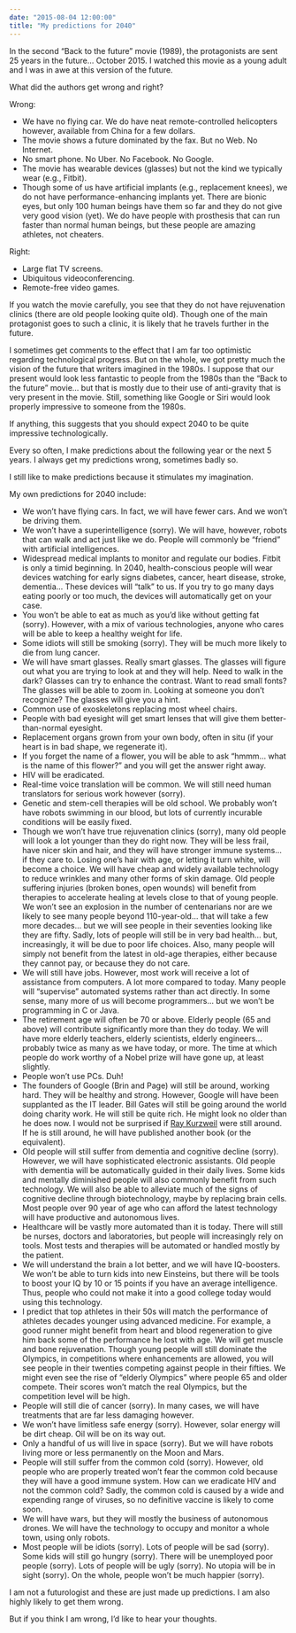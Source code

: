 ```yaml
---
date: "2015-08-04 12:00:00"
title: "My predictions for 2040"
---
```




In the second &ldquo;Back to the future&rdquo; movie (1989), the protagonists are sent 25 years in the future&hellip; October 2015. I watched this movie as a young adult and I was in awe at this version of the future.

What did the authors get wrong and right?

Wrong:

- We have no flying car. We do have neat remote-controlled helicopters however, available from China for a few dollars.
- The movie shows a future dominated by the fax. But no Web. No Internet.
- No smart phone. No Uber. No Facebook. No Google.
- The movie has wearable devices (glasses) but not the kind we typically wear (e.g., Fitbit).
- Though some of us have artificial implants (e.g., replacement knees), we do not have performance-enhancing implants yet. There are bionic eyes, but only 100 human beings have them so far and they do not give very good vision (yet). We do have people with prosthesis that can run faster than normal human beings, but these people are amazing athletes, not cheaters.


Right:

- Large flat TV screens.
- Ubiquitous videoconferencing.
- Remote-free video games.


If you watch the movie carefully, you see that they do not have rejuvenation clinics (there are old people looking quite old). Though one of the main protagonist goes to such a clinic, it is likely that he travels further in the future.

I sometimes get comments to the effect that I am far too optimistic regarding technological progress. But on the whole, we got pretty much the vision of the future that writers imagined in the 1980s. I suppose that our present would look less fantastic to people from the 1980s than the &ldquo;Back to the future&rdquo; movie&hellip; but that is mostly due to their use of anti-gravity that is very present in the movie. Still, something like Google or Siri would look properly impressive to someone from the 1980s.

If anything, this suggests that you should expect 2040 to be quite impressive technologically.

Every so often, I make predictions about the following year or the next 5 years. I always get my predictions wrong, sometimes badly so.

I still like to make predictions because it stimulates my imagination.

 My own predictions for 2040 include:

- We won&rsquo;t have flying cars. In fact, we will have fewer cars. And we won&rsquo;t be driving them.
- We won&rsquo;t have a superintelligence (sorry). We will have, however, robots that can walk and act just like we do. People will commonly be &ldquo;friend&rdquo; with artificial intelligences.
- Widespread medical implants to monitor and regulate our bodies. Fitbit is only a timid beginning. In 2040, health-conscious people will wear devices watching for early signs diabetes, cancer, heart disease, stroke, dementia&hellip; These devices will &ldquo;talk&rdquo; to us. If you try to go many days eating poorly or too much, the devices will automatically get on your case. 
- You won&rsquo;t be able to eat as much as you&rsquo;d like without getting fat (sorry). However, with a mix of various technologies, anyone who cares will be able to keep a healthy weight for life. 
- Some idiots will still be smoking (sorry). They will be much more likely to die from lung cancer. 
- We will have smart glasses. Really smart glasses. The glasses will figure out what you are trying to look at and they will help. Need to walk in the dark? Glasses can try to enhance the contrast. Want to read small fonts? The glasses will be able to zoom in. Looking at someone you don&rsquo;t recognize? The glasses will give you a hint.
- Common use of exoskeletons replacing most wheel chairs.
- People with bad eyesight will get smart lenses that will give them better-than-normal eyesight.
- Replacement organs grown from your own body, often in situ (if your heart is in bad shape, we regenerate it).
- If you forget the name of a flower, you will be able to ask &ldquo;hmmm&hellip; what is the name of this flower?&rdquo; and you will get the answer right away.
- HIV will be eradicated.
- Real-time voice translation will be common. We will still need human translators for serious work however (sorry).
- Genetic and stem-cell therapies will be old school. We probably won&rsquo;t have robots swimming in our blood, but lots of currently incurable conditions will be easily fixed.
- Though we won&rsquo;t have true rejuvenation clinics (sorry), many old people will look a lot younger than they do right now. They will be less frail, have nicer skin and hair, and they will have stronger immune systems&hellip; if they care to. Losing one&rsquo;s hair with age, or letting it turn white, will become a choice. We will have cheap and widely available technology to reduce wrinkles and many other forms of skin damage. Old people suffering injuries (broken bones, open wounds) will benefit from therapies to accelerate healing at levels close to that of young people. We won&rsquo;t see an explosion in the number of centenarians nor are we likely to see many people beyond 110-year-old&hellip; that will take a few more decades&hellip; but we will see people in their seventies looking like they are fifty. Sadly, lots of people will still be in very bad health&hellip; but, increasingly, it will be due to poor life choices. Also, many people will simply not benefit from the latest in old-age therapies, either because they cannot pay, or because they do not care. 
- We will still have jobs. However, most work will receive a lot of assistance from computers. A lot more compared to today. Many people will &ldquo;supervise&rdquo; automated systems rather than act directly. In some sense, many more of us will become programmers&hellip; but we won&rsquo;t be programming in C or Java.
- The retirement age will often be 70 or above. Elderly people (65 and above) will contribute significantly more than they do today. We will have more elderly teachers, elderly scientists, elderly engineers&hellip; probably twice as many as we have today, or more. The time at which people do work worthy of a Nobel prize will have gone up, at least slightly. 
- People won&rsquo;t use PCs. Duh!
- The founders of Google (Brin and Page) will still be around, working hard. They will be healthy and strong. However, Google will have been supplanted as the IT leader. Bill Gates will still be going around the world doing charity work. He will still be quite rich. He might look no older than he does now. I would not be surprised if [Ray Kurzweil](https://en.wikipedia.org/wiki/Ray_Kurzweil) were still around. If he is still around, he will have published another book (or the equivalent).
- Old people will still suffer from dementia and cognitive decline (sorry). However, we will have sophisticated electronic assistants. Old people with dementia will be automatically guided in their daily lives. Some kids and mentally diminished people will also commonly benefit from such technology. We will also be able to alleviate much of the signs of cognitive decline through biotechnology, maybe by replacing brain cells. Most people over 90 year of age who can afford the latest technology will have productive and autonomous lives.
- Healthcare will be vastly more automated than it is today. There will still be nurses, doctors and laboratories, but people will increasingly rely on tools. Most tests and therapies will be automated or handled mostly by the patient.
- We will understand the brain a lot better, and we will have IQ-boosters. We won&rsquo;t be able to turn kids into new Einsteins, but there will be tools to boost your IQ by 10 or 15 points if you have an average intelligence. Thus, people who could not make it into a good college today would using this technology. 
- I predict that top athletes in their 50s will match the performance of athletes decades younger using advanced medicine. For example, a good runner might benefit from heart and blood regeneration to give him back some of the performance he lost with age. We will get muscle and bone rejuvenation. Though young people will still dominate the Olympics, in competitions where enhancements are allowed, you will see people in their twenties competing against people in their fifties. We might even see the rise of &ldquo;elderly Olympics&rdquo; where people 65 and older compete. Their scores won&rsquo;t match the real Olympics, but the competition level will be high. 
- People will still die of cancer (sorry). In many cases, we will have treatments that are far less damaging however.
- We won&rsquo;t have limitless safe energy (sorry). However, solar energy will be dirt cheap. Oil will be on its way out.
- Only a handful of us will live in space (sorry). But we will have robots living more or less permanently on the Moon and Mars.
- People will still suffer from the common cold (sorry). However, old people who are properly treated won&rsquo;t fear the common cold because they will have a good immune system. How can we eradicate HIV and not the common cold? Sadly, the common cold is caused by a wide and expending range of viruses, so no definitive vaccine is likely to come soon. 
- We will have wars, but they will mostly the business of autonomous drones. We will have the technology to occupy and monitor a whole town, using only robots.
- Most people will be idiots (sorry). Lots of people will be sad (sorry). Some kids will still go hungry (sorry). There will be unemployed poor people (sorry). Lots of people will be ugly (sorry). No utopia will be in sight (sorry). On the whole, people won&rsquo;t be much happier (sorry).


I am not a futurologist and these are just made up predictions. I am also highly likely to get them wrong.

But if you think I am wrong, I&rsquo;d like to hear your thoughts.

